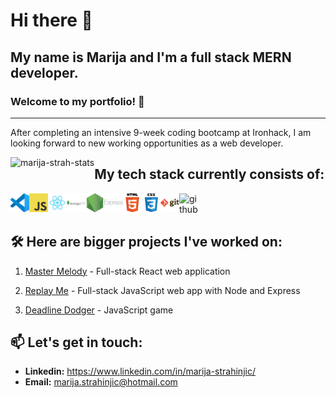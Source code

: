 ### <h1>Hi there 👋</h1>

<h2>My name is Marija and I'm a full stack MERN developer.</h2>

<h3>Welcome to my portfolio! 🚀</h3>

-------
After completing an intensive 9-week coding bootcamp at Ironhack, I am looking forward to new working opportunities as a web developer.

<img align="left" alt="marija-strah-stats" src="https://github-readme-stats.vercel.app/api?username=marija-strah"/>

<h2>My tech stack <b>currently</b> consists of:</h2>

<img align="left" alt="vss" width="30px" src="https://raw.githubusercontent.com/github/explore/80688e429a7d4ef2fca1e82350fe8e3517d3494d/topics/visual-studio-code/visual-studio-code.png"/>
<img align="left" alt="js" width="30px" src="https://raw.githubusercontent.com/github/explore/80688e429a7d4ef2fca1e82350fe8e3517d3494d/topics/javascript/javascript.png"/>
<img align="left" alt="react" width="30px" src="https://raw.githubusercontent.com/github/explore/80688e429a7d4ef2fca1e82350fe8e3517d3494d/topics/react/react.png"/>
<img align="left" alt="mongodb" width="30px" src="https://raw.githubusercontent.com/github/explore/80688e429a7d4ef2fca1e82350fe8e3517d3494d/topics/mongodb/mongodb.png"/>
<img align="left" alt="node" width="30px" src="https://raw.githubusercontent.com/github/explore/80688e429a7d4ef2fca1e82350fe8e3517d3494d/topics/nodejs/nodejs.png"/>
<img align="left" alt="express" width="30px" src="https://raw.githubusercontent.com/github/explore/80688e429a7d4ef2fca1e82350fe8e3517d3494d/topics/express/express.png"/>
<img align="left" alt="html" width="30px" src="https://raw.githubusercontent.com/github/explore/80688e429a7d4ef2fca1e82350fe8e3517d3494d/topics/html/html.png"/>
<img align="left" alt="css" width="30px" src="https://raw.githubusercontent.com/github/explore/80688e429a7d4ef2fca1e82350fe8e3517d3494d/topics/css/css.png"/>
<img align="left" alt="git" width="30px" src="https://raw.githubusercontent.com/github/explore/80688e429a7d4ef2fca1e82350fe8e3517d3494d/topics/git/git.png"/>
<img align="left" alt="github" width="30px" src="https://user-images.githubusercontent.com/3369400/139448065-39a229ba-4b06-434b-bc67-616e2ed80c8f.png"/>

<br />
<br />
     
<h2>🛠️ Here are bigger projects I've worked on:</h2>

  1. <a href="https://master-melody.netlify.app" target="_blank">Master Melody<a/> - Full-stack React web application

  2. <a href="http://replay-me.herokuapp.com/" target="_blank">Replay Me</a> - Full-stack JavaScript web app with Node and Express

  3. <a href="https://github.com/marija-strah/deadline-dodger" target="_blank">Deadline Dodger</a> - JavaScript game


<h2>📫 Let's get in touch:</h2>

- <b>Linkedin:</b> https://www.linkedin.com/in/marija-strahinjic/
- <b>Email:</b> marija.strahinjic@hotmail.com
  
<!--
**marija-strah/marija-strah** is a ✨ _special_ ✨ repository because its `README.md` (this file) appears on your GitHub profile.

Here are some ideas to get you started:

- 🔭 I’m currently working on ...
- 🌱 I’m currently learning ...
- 👯 I’m looking to collaborate on ...
- 🤔 I’m looking for help with ...
- 💬 Ask me about ...
- 📫 How to reach me: ...
- 😄 Pronouns: ...
- ⚡ Fun fact: ...
-->
